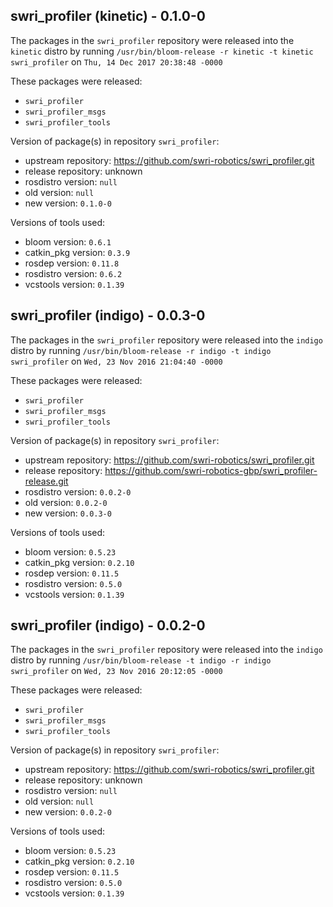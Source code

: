## swri_profiler (kinetic) - 0.1.0-0

The packages in the `swri_profiler` repository were released into the `kinetic` distro by running `/usr/bin/bloom-release -r kinetic -t kinetic swri_profiler` on `Thu, 14 Dec 2017 20:38:48 -0000`

These packages were released:
- `swri_profiler`
- `swri_profiler_msgs`
- `swri_profiler_tools`

Version of package(s) in repository `swri_profiler`:

- upstream repository: https://github.com/swri-robotics/swri_profiler.git
- release repository: unknown
- rosdistro version: `null`
- old version: `null`
- new version: `0.1.0-0`

Versions of tools used:

- bloom version: `0.6.1`
- catkin_pkg version: `0.3.9`
- rosdep version: `0.11.8`
- rosdistro version: `0.6.2`
- vcstools version: `0.1.39`


## swri_profiler (indigo) - 0.0.3-0

The packages in the `swri_profiler` repository were released into the `indigo` distro by running `/usr/bin/bloom-release -r indigo -t indigo swri_profiler` on `Wed, 23 Nov 2016 21:04:40 -0000`

These packages were released:
- `swri_profiler`
- `swri_profiler_msgs`
- `swri_profiler_tools`

Version of package(s) in repository `swri_profiler`:

- upstream repository: https://github.com/swri-robotics/swri_profiler.git
- release repository: https://github.com/swri-robotics-gbp/swri_profiler-release.git
- rosdistro version: `0.0.2-0`
- old version: `0.0.2-0`
- new version: `0.0.3-0`

Versions of tools used:

- bloom version: `0.5.23`
- catkin_pkg version: `0.2.10`
- rosdep version: `0.11.5`
- rosdistro version: `0.5.0`
- vcstools version: `0.1.39`


## swri_profiler (indigo) - 0.0.2-0

The packages in the `swri_profiler` repository were released into the `indigo` distro by running `/usr/bin/bloom-release -t indigo -r indigo swri_profiler` on `Wed, 23 Nov 2016 20:12:05 -0000`

These packages were released:
- `swri_profiler`
- `swri_profiler_msgs`
- `swri_profiler_tools`

Version of package(s) in repository `swri_profiler`:

- upstream repository: https://github.com/swri-robotics/swri_profiler.git
- release repository: unknown
- rosdistro version: `null`
- old version: `null`
- new version: `0.0.2-0`

Versions of tools used:

- bloom version: `0.5.23`
- catkin_pkg version: `0.2.10`
- rosdep version: `0.11.5`
- rosdistro version: `0.5.0`
- vcstools version: `0.1.39`


